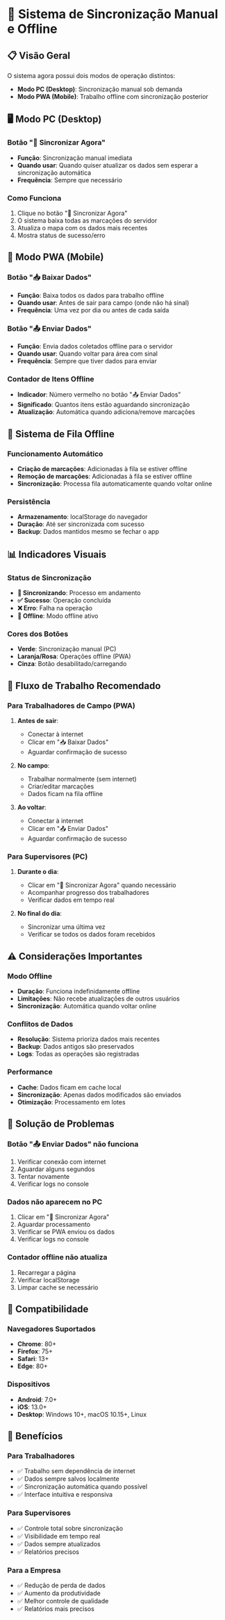 # 🔄 Sistema de Sincronização Manual e Offline

## 📋 Visão Geral

O sistema agora possui dois modos de operação distintos:

- **Modo PC (Desktop)**: Sincronização manual sob demanda
- **Modo PWA (Mobile)**: Trabalho offline com sincronização posterior

## 🖥️ Modo PC (Desktop)

### Botão "🔄 Sincronizar Agora"
- **Função**: Sincronização manual imediata
- **Quando usar**: Quando quiser atualizar os dados sem esperar a sincronização automática
- **Frequência**: Sempre que necessário

### Como Funciona
1. Clique no botão "🔄 Sincronizar Agora"
2. O sistema baixa todas as marcações do servidor
3. Atualiza o mapa com os dados mais recentes
4. Mostra status de sucesso/erro

## 📱 Modo PWA (Mobile)

### Botão "📥 Baixar Dados"
- **Função**: Baixa todos os dados para trabalho offline
- **Quando usar**: Antes de sair para campo (onde não há sinal)
- **Frequência**: Uma vez por dia ou antes de cada saída

### Botão "📤 Enviar Dados"
- **Função**: Envia dados coletados offline para o servidor
- **Quando usar**: Quando voltar para área com sinal
- **Frequência**: Sempre que tiver dados para enviar

### Contador de Itens Offline
- **Indicador**: Número vermelho no botão "📤 Enviar Dados"
- **Significado**: Quantos itens estão aguardando sincronização
- **Atualização**: Automática quando adiciona/remove marcações

## 🔄 Sistema de Fila Offline

### Funcionamento Automático
- **Criação de marcações**: Adicionadas à fila se estiver offline
- **Remoção de marcações**: Adicionadas à fila se estiver offline
- **Sincronização**: Processa fila automaticamente quando voltar online

### Persistência
- **Armazenamento**: localStorage do navegador
- **Duração**: Até ser sincronizada com sucesso
- **Backup**: Dados mantidos mesmo se fechar o app

## 📊 Indicadores Visuais

### Status de Sincronização
- **🔄 Sincronizando**: Processo em andamento
- **✅ Sucesso**: Operação concluída
- **❌ Erro**: Falha na operação
- **📱 Offline**: Modo offline ativo

### Cores dos Botões
- **Verde**: Sincronização manual (PC)
- **Laranja/Rosa**: Operações offline (PWA)
- **Cinza**: Botão desabilitado/carregando

## 🚀 Fluxo de Trabalho Recomendado

### Para Trabalhadores de Campo (PWA)
1. **Antes de sair**:
   - Conectar à internet
   - Clicar em "📥 Baixar Dados"
   - Aguardar confirmação de sucesso

2. **No campo**:
   - Trabalhar normalmente (sem internet)
   - Criar/editar marcações
   - Dados ficam na fila offline

3. **Ao voltar**:
   - Conectar à internet
   - Clicar em "📤 Enviar Dados"
   - Aguardar confirmação de sucesso

### Para Supervisores (PC)
1. **Durante o dia**:
   - Clicar em "🔄 Sincronizar Agora" quando necessário
   - Acompanhar progresso dos trabalhadores
   - Verificar dados em tempo real

2. **No final do dia**:
   - Sincronizar uma última vez
   - Verificar se todos os dados foram recebidos

## ⚠️ Considerações Importantes

### Modo Offline
- **Duração**: Funciona indefinidamente offline
- **Limitações**: Não recebe atualizações de outros usuários
- **Sincronização**: Automática quando voltar online

### Conflitos de Dados
- **Resolução**: Sistema prioriza dados mais recentes
- **Backup**: Dados antigos são preservados
- **Logs**: Todas as operações são registradas

### Performance
- **Cache**: Dados ficam em cache local
- **Sincronização**: Apenas dados modificados são enviados
- **Otimização**: Processamento em lotes

## 🔧 Solução de Problemas

### Botão "📤 Enviar Dados" não funciona
1. Verificar conexão com internet
2. Aguardar alguns segundos
3. Tentar novamente
4. Verificar logs no console

### Dados não aparecem no PC
1. Clicar em "🔄 Sincronizar Agora"
2. Aguardar processamento
3. Verificar se PWA enviou os dados
4. Verificar logs no console

### Contador offline não atualiza
1. Recarregar a página
2. Verificar localStorage
3. Limpar cache se necessário

## 📱 Compatibilidade

### Navegadores Suportados
- **Chrome**: 80+
- **Firefox**: 75+
- **Safari**: 13+
- **Edge**: 80+

### Dispositivos
- **Android**: 7.0+
- **iOS**: 13.0+
- **Desktop**: Windows 10+, macOS 10.15+, Linux

## 🎯 Benefícios

### Para Trabalhadores
- ✅ Trabalho sem dependência de internet
- ✅ Dados sempre salvos localmente
- ✅ Sincronização automática quando possível
- ✅ Interface intuitiva e responsiva

### Para Supervisores
- ✅ Controle total sobre sincronização
- ✅ Visibilidade em tempo real
- ✅ Dados sempre atualizados
- ✅ Relatórios precisos

### Para a Empresa
- ✅ Redução de perda de dados
- ✅ Aumento da produtividade
- ✅ Melhor controle de qualidade
- ✅ Relatórios mais precisos

